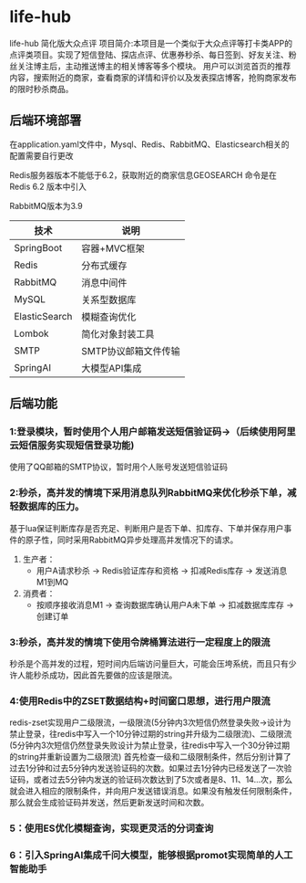 # life-hub
life-hub
简化版大众点评
项目简介:本项目是一个类似于大众点评等打卡类APP的点评类项目。实现了短信登陆、探店点评、优惠券秒杀、每日签到、好友关注、粉丝关注博主后，主动推送博主的相关博客等多个模块。
用户可以浏览首页的推荐内容，搜索附近的商家，查看商家的详情和评价以及发表探店博客，抢购商家发布的限时秒杀商品。

## 后端环境部署
在application.yaml文件中，Mysql、Redis、RabbitMQ、Elasticsearch相关的配置需要自行更改

Redis服务器版本不能低于6.2，获取附近的商家信息GEOSEARCH 命令是在 Redis 6.2 版本中引入

RabbitMQ版本为3.9

| 技术            | 说明           |
|---------------|--------------|
| SpringBoot    | 容器+MVC框架     |
| Redis         | 分布式缓存        |
| RabbitMQ      | 消息中间件        |
| MySQL         | 关系型数据库       |
| ElasticSearch | 模糊查询优化       |
| Lombok        | 简化对象封装工具     |
| SMTP          | SMTP协议邮箱文件传输 |
| SpringAI      | 大模型API集成     |


## 后端功能
### 1:登录模块，暂时使用个人用户邮箱发送短信验证码->（后续使用阿里云短信服务实现短信登录功能)
使用了QQ邮箱的SMTP协议，暂时用个人账号发送短信验证码
### 2:秒杀，高并发的情境下采用消息队列RabbitMQ来优化秒杀下单，减轻数据库的压力。
基于lua保证判断库存是否充足、判断用户是否下单、扣库存、下单并保存用户事件的原子性，同时采用RabbitMQ异步处理高并发情况下的请求。
1. 生产者：
    - 用户A请求秒杀 → Redis验证库存和资格 → 扣减Redis库存 → 发送消息M1到MQ
2. 消费者：
    - 按顺序接收消息M1 → 查询数据库确认用户A未下单 → 扣减数据库库存 → 创建订单
### 3:秒杀，高并发的情境下使用令牌桶算法进行一定程度上的限流
秒杀是个高并发的过程，短时间内后端访问量巨大，可能会压垮系统，而且只有少许人能秒杀成功，因此首先要做的应该是限流。
### 4:使用Redis中的ZSET数据结构+时间窗口思想，进行用户限流
redis-zset实现用户二级限流，一级限流(5分钟内3次短信仍然登录失败->设计为禁止登录，往redis中写入一个10分钟过期的string并升级为二级限流)、二级限流(5分钟内3次短信仍然登录失败设计为禁止登录，往redis中写入一个30分钟过期的string并重新设置为二级限流)
首先检查一级和二级限制条件，然后分别计算了过去1分钟和过去5分钟内发送验证码的次数。如果过去1分钟内已经发送了一次验证码，或者过去5分钟内发送的验证码次数达到了5次或者是8、11、14...次，那么就会进入相应的限制条件，并向用户发送错误消息。如果没有触发任何限制条件，那么就会生成验证码并发送，然后更新发送时间和次数。
### 5：使用ES优化模糊查询，实现更灵活的分词查询
### 6：引入SpringAI集成千问大模型，能够根据promot实现简单的人工智能助手

